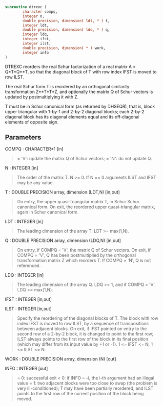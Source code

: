 ```fortran
subroutine dtrexc (
        character compq,
        integer n,
        double precision, dimension( ldt, * ) t,
        integer ldt,
        double precision, dimension( ldq, * ) q,
        integer ldq,
        integer ifst,
        integer ilst,
        double precision, dimension( * ) work,
        integer info
)
```

DTREXC reorders the real Schur factorization of a real matrix
A = Q\*T\*Q\*\*T, so that the diagonal block of T with row index IFST is
moved to row ILST.

The real Schur form T is reordered by an orthogonal similarity
transformation Z\*\*T\*T\*Z, and optionally the matrix Q of Schur vectors
is updated by postmultiplying it with Z.

T must be in Schur canonical form (as returned by DHSEQR), that is,
block upper triangular with 1-by-1 and 2-by-2 diagonal blocks; each
2-by-2 diagonal block has its diagonal elements equal and its
off-diagonal elements of opposite sign.

## Parameters
COMPQ : CHARACTER\*1 [in]
> = 'V':  update the matrix Q of Schur vectors;
> = 'N':  do not update Q.

N : INTEGER [in]
> The order of the matrix T. N >= 0.
> If N == 0 arguments ILST and IFST may be any value.

T : DOUBLE PRECISION array, dimension (LDT,N) [in,out]
> On entry, the upper quasi-triangular matrix T, in Schur
> Schur canonical form.
> On exit, the reordered upper quasi-triangular matrix, again
> in Schur canonical form.

LDT : INTEGER [in]
> The leading dimension of the array T. LDT >= max(1,N).

Q : DOUBLE PRECISION array, dimension (LDQ,N) [in,out]
> On entry, if COMPQ = 'V', the matrix Q of Schur vectors.
> On exit, if COMPQ = 'V', Q has been postmultiplied by the
> orthogonal transformation matrix Z which reorders T.
> If COMPQ = 'N', Q is not referenced.

LDQ : INTEGER [in]
> The leading dimension of the array Q.  LDQ >= 1, and if
> COMPQ = 'V', LDQ >= max(1,N).

IFST : INTEGER [in,out]

ILST : INTEGER [in,out]
> 
> Specify the reordering of the diagonal blocks of T.
> The block with row index IFST is moved to row ILST, by a
> sequence of transpositions between adjacent blocks.
> On exit, if IFST pointed on entry to the second row of a
> 2-by-2 block, it is changed to point to the first row; ILST
> always points to the first row of the block in its final
> position (which may differ from its input value by +1 or -1).
> 1 <= IFST <= N; 1 <= ILST <= N.

WORK : DOUBLE PRECISION array, dimension (N) [out]

INFO : INTEGER [out]
> = 0:  successful exit
> < 0:  if INFO = -i, the i-th argument had an illegal value
> = 1:  two adjacent blocks were too close to swap (the problem
> is very ill-conditioned); T may have been partially
> reordered, and ILST points to the first row of the
> current position of the block being moved.
